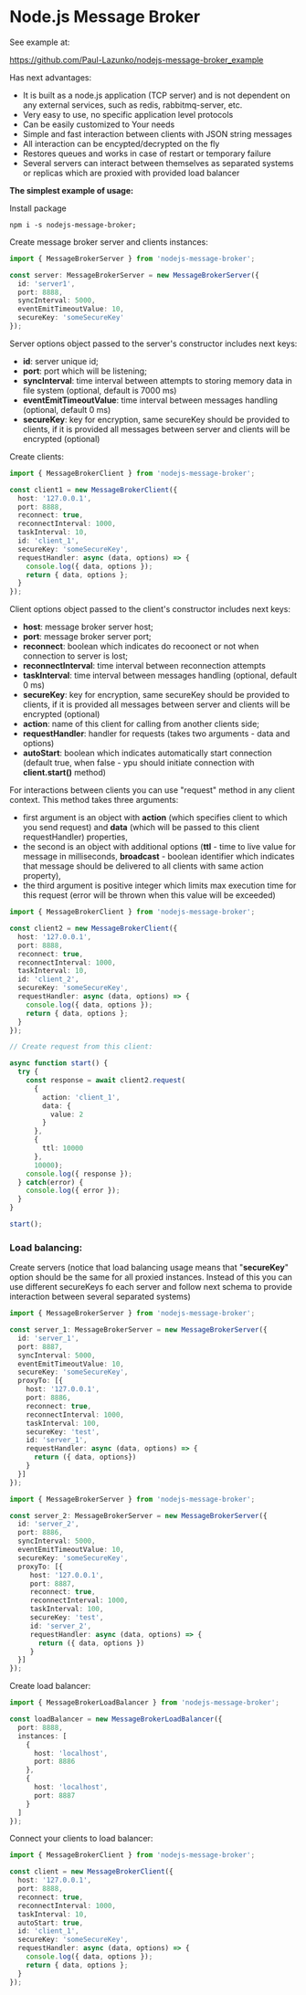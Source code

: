 # Node.js Message Broker
See example at:
 
 https://github.com/Paul-Lazunko/nodejs-message-broker_example

 Has next advantages:
- It is built as a node.js application (TCP server) and is not dependent on any external services, such as redis, rabbitmq-server, etc.
- Very easy to use, no specific application level protocols
- Can be easily customized to Your needs
- Simple and fast interaction between clients with JSON string messages
- All interaction can be encypted/decrypted on the fly
- Restores queues and works in case of restart or temporary failure
- Several servers can interact between themselves as separated systems or replicas which are proxied with provided load balancer 

**The simplest example of usage:**


Install package
```shell script
npm i -s nodejs-message-broker; 
```

Create message broker server and clients instances:

```typescript
import { MessageBrokerServer } from 'nodejs-message-broker';

const server: MessageBrokerServer = new MessageBrokerServer({
  id: 'server1',
  port: 8888, 
  syncInterval: 5000, 
  eventEmitTimeoutValue: 10, 
  secureKey: 'someSecureKey' 
});
```

Server options object passed to the server's constructor includes next keys:
- **id**: server unique id;
- **port**: port which will be listening;
- **syncInterval**: time interval between attempts to storing memory data in file system (optional, default is 7000 ms)
- **eventEmitTimeoutValue**: time interval between messages handling (optional, default 0 ms)
- **secureKey**: key for encryption, same secureKey should be provided to clients, if it is provided all messages between server and clients will be encrypted (optional)

Create clients: 

```typescript
import { MessageBrokerClient } from 'nodejs-message-broker';

const client1 = new MessageBrokerClient({
  host: '127.0.0.1',
  port: 8888,
  reconnect: true,
  reconnectInterval: 1000,
  taskInterval: 10,
  id: 'client_1',
  secureKey: 'someSecureKey',
  requestHandler: async (data, options) => {
    console.log({ data, options });
    return { data, options };
  }
});

```
Client options object passed to the client's constructor includes next keys:
- **host**: message broker server host;
- **port**: message broker server port;
- **reconnect**: boolean which indicates do recoonect or not when connection to server is lost;
- **reconnectInterval**: time interval between reconnection attempts
- **taskInterval**: time interval between messages handling (optional, default 0 ms)
- **secureKey**: key for encryption, same secureKey should be provided to clients, 
  if it is provided all messages between server and clients will be encrypted (optional)
- **action**: name of this client for calling from another clients side;
- **requestHandler**: handler for requests (takes two arguments - data and options)
- **autoStart**: boolean which indicates automatically start connection 
(default true, when false - ypu should initiate connection with **client.start()** method)


For interactions between clients you can use "request" method in any client context. 
This method takes three arguments: 
- first argument is an object with **action** (which specifies client to which you send request) 
  and **data** (which will be passed to this client requestHandler) properties, 
- the second is an object with additional options (**ttl** - time to live value for message in milliseconds, 
**broadcast** - boolean identifier which indicates that message should be delivered to all clients with same action property), 
- the third argument is positive integer which limits max execution time for this request 
  (error will be thrown when this value will be exceeded)

```typescript
import { MessageBrokerClient } from 'nodejs-message-broker';

const client2 = new MessageBrokerClient({
  host: '127.0.0.1',
  port: 8888,
  reconnect: true,
  reconnectInterval: 1000,
  taskInterval: 10,
  id: 'client_2',
  secureKey: 'someSecureKey',
  requestHandler: async (data, options) => {
    console.log({ data, options });
    return { data, options };
  }
});

// Create request from this client:

async function start() {
  try {
    const response = await client2.request(
      {
        action: 'client_1',
        data: {
          value: 2
        }
      },
      {
        ttl: 10000
      },
      10000);
    console.log({ response });
  } catch(error) {
    console.log({ error });
  }
}

start();

```

### Load balancing:

Create servers (notice that load balancing usage means that "**secureKey**" option should be the same for all proxied instances. 
Instead of this you can use different secureKeys fo each server and follow next schema to provide interaction between several separated systems)

```typescript
import { MessageBrokerServer } from 'nodejs-message-broker';

const server_1: MessageBrokerServer = new MessageBrokerServer({
  id: 'server_1',
  port: 8887,
  syncInterval: 5000,
  eventEmitTimeoutValue: 10,
  secureKey: 'someSecureKey',
  proxyTo: [{
    host: '127.0.0.1',
    port: 8886,
    reconnect: true,
    reconnectInterval: 1000,
    taskInterval: 100,
    secureKey: 'test',
    id: 'server_1',
    requestHandler: async (data, options) => {
      return ({ data, options})
    }
  }]
});
```

```typescript
import { MessageBrokerServer } from 'nodejs-message-broker';

const server_2: MessageBrokerServer = new MessageBrokerServer({
  id: 'server_2',
  port: 8886, 
  syncInterval: 5000, 
  eventEmitTimeoutValue: 10, 
  secureKey: 'someSecureKey',
  proxyTo: [{
     host: '127.0.0.1',
     port: 8887,
     reconnect: true,
     reconnectInterval: 1000,
     taskInterval: 100,
     secureKey: 'test',
     id: 'server_2',
     requestHandler: async (data, options) => {
       return ({ data, options })
     }
  }]
});
```

Create load balancer:

```typescript
import { MessageBrokerLoadBalancer } from 'nodejs-message-broker';

const loadBalancer = new MessageBrokerLoadBalancer({
  port: 8888,
  instances: [
    {
      host: 'localhost',
      port: 8886
    },
    {
      host: 'localhost',
      port: 8887
    }
  ]
});
```

Connect your clients to load balancer:

```typescript
import { MessageBrokerClient } from 'nodejs-message-broker';

const client = new MessageBrokerClient({
  host: '127.0.0.1',
  port: 8888,
  reconnect: true,
  reconnectInterval: 1000,
  taskInterval: 10,
  autoStart: true,
  id: 'client_1',
  secureKey: 'someSecureKey',
  requestHandler: async (data, options) => {
    console.log({ data, options });
    return { data, options };
  }
});

```
